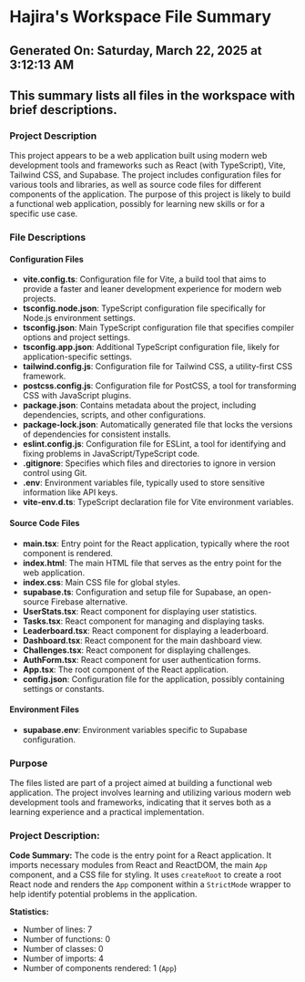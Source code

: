 # Hajira's Workspace File Summary
## Generated On: Saturday, March 22, 2025 at 3:12:13 AM
This summary lists all files in the workspace with brief descriptions.
---
### Project Description
This project appears to be a web application built using modern web development tools and frameworks such as React (with TypeScript), Vite, Tailwind CSS, and Supabase. The project includes configuration files for various tools and libraries, as well as source code files for different components of the application. The purpose of this project is likely to build a functional web application, possibly for learning new skills or for a specific use case.

### File Descriptions

#### Configuration Files
- **vite.config.ts**: Configuration file for Vite, a build tool that aims to provide a faster and leaner development experience for modern web projects.
- **tsconfig.node.json**: TypeScript configuration file specifically for Node.js environment settings.
- **tsconfig.json**: Main TypeScript configuration file that specifies compiler options and project settings.
- **tsconfig.app.json**: Additional TypeScript configuration file, likely for application-specific settings.
- **tailwind.config.js**: Configuration file for Tailwind CSS, a utility-first CSS framework.
- **postcss.config.js**: Configuration file for PostCSS, a tool for transforming CSS with JavaScript plugins.
- **package.json**: Contains metadata about the project, including dependencies, scripts, and other configurations.
- **package-lock.json**: Automatically generated file that locks the versions of dependencies for consistent installs.
- **eslint.config.js**: Configuration file for ESLint, a tool for identifying and fixing problems in JavaScript/TypeScript code.
- **.gitignore**: Specifies which files and directories to ignore in version control using Git.
- **.env**: Environment variables file, typically used to store sensitive information like API keys.
- **vite-env.d.ts**: TypeScript declaration file for Vite environment variables.

#### Source Code Files
- **main.tsx**: Entry point for the React application, typically where the root component is rendered.
- **index.html**: The main HTML file that serves as the entry point for the web application.
- **index.css**: Main CSS file for global styles.
- **supabase.ts**: Configuration and setup file for Supabase, an open-source Firebase alternative.
- **UserStats.tsx**: React component for displaying user statistics.
- **Tasks.tsx**: React component for managing and displaying tasks.
- **Leaderboard.tsx**: React component for displaying a leaderboard.
- **Dashboard.tsx**: React component for the main dashboard view.
- **Challenges.tsx**: React component for displaying challenges.
- **AuthForm.tsx**: React component for user authentication forms.
- **App.tsx**: The root component of the React application.
- **config.json**: Configuration file for the application, possibly containing settings or constants.

#### Environment Files
- **supabase.env**: Environment variables specific to Supabase configuration.

### Purpose
The files listed are part of a project aimed at building a functional web application. The project involves learning and utilizing various modern web development tools and frameworks, indicating that it serves both as a learning experience and a practical implementation. 
### Project Description:
 **Code Summary:**
The code is the entry point for a React application. It imports necessary modules from React and ReactDOM, the main `App` component, and a CSS file for styling. It uses `createRoot` to create a root React node and renders the `App` component within a `StrictMode` wrapper to help identify potential problems in the application.

**Statistics:**
- Number of lines: 7
- Number of functions: 0
- Number of classes: 0
- Number of imports: 4
- Number of components rendered: 1 (`App`)

